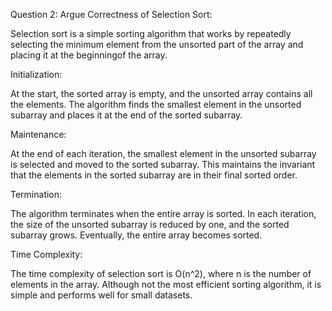 
Question 2: Argue Correctness of Selection Sort:

Selection sort is a simple sorting algorithm that works by repeatedly selecting the minimum element from the unsorted part of the array and placing it at the beginningof the array.

Initialization:


At the start, the sorted array is empty, and the unsorted array contains all the elements. The algorithm finds the smallest element in the unsorted subarray and places it at the end of the sorted subarray.

Maintenance:


At the end of each iteration, the smallest element in the unsorted subarray is selected and moved to the sorted subarray. This maintains the invariant that the elements in the sorted subarray are in their final sorted order.
   
Termination: 


The algorithm terminates when the entire array is sorted. In each iteration, the size of the unsorted subarray is reduced by one, and the sorted subarray grows. Eventually, the entire array becomes sorted.
   
Time Complexity: 


The time complexity of selection sort is O(n^2), where n is the number of elements in the array. Although not the most efficient sorting algorithm, it is simple and performs well for small datasets.



